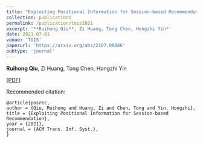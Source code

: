 ```yaml
---
title: "Exploiting Positional Information for Session-based Recommendation"
collection: publications
permalink: /publication/tois2021
excerpt: '**Ruihong Qiu**, Zi Huang, Tong Chen, Hongzhi Yin*'
date: 2021-07-01
venue: 'TOIS'
paperurl: 'https://arxiv.org/abs/2107.00846'
pubtype: 'journal'
---
```

**Ruihong Qiu**, Zi Huang, Tong Chen, Hongzhi Yin

[\[PDF\]](https://arxiv.org/abs/2107.00846)

Recommended citation:
```
@article{posrec,
author = {Qiu, Ruihong and Huang, Zi and Chen, Tong and Yin, Hongzhi},
title = {Exploiting Positional Information for Session-based Recommendation},
year = {2021},
journal = {ACM Trans. Inf. Syst.},
}
```